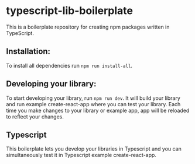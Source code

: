 # typescript-lib-boilerplate

This is a boilerplate repository for creating npm packages written in TypeScript.

## Installation:

To install all dependencies run `npm run install-all`.

## Developing your library:

To start developing your library, run `npm run dev`. It will build your library and run example create-react-app where you can test your library. Each time you make changes to your library or example app, app will be reloaded to reflect your changes.

## Typescript

This boilerplate lets you develop your libraries in Typescript and you can simultaneously test it in Typescript example create-react-app.
